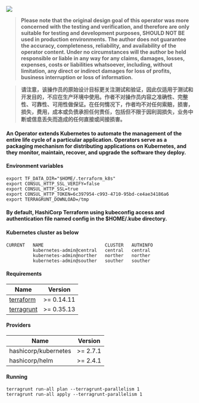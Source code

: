 ![](https://img.shields.io/badge/terraform-kubernetes-green.svg?logo=appveyor&style=for-the-badge)

>__Please note that the original design goal of this operator was more concerned with the testing and verification, and therefore are only suitable for testing and development purposes, SHOULD NOT BE used in production environments. The author does not guarantee the accuracy, completeness, reliability, and availability of the operator content. Under no circumstances will the author be held responsible or liable in any way for any claims, damages, losses, expenses, costs or liabilities whatsoever, including, without limitation, any direct or indirect damages for loss of profits, business interruption or loss of information.__

>__请注意，该操作员的原始设计目标更关注测试和验证，因此仅适用于测试和开发目的，不应在生产环境中使用。作者不对操作员内容之准确性、完整性、可靠性、可用性做保证。在任何情况下，作者均不对任何索赔，损害，损失，费用，成本或负债承担任何责任，包括但不限于因利润损失，业务中断或信息丢失而造成的任何直接或间接损害。__

#### An Operator extends Kubernetes to automate the management of the entire life cycle of a particular application. Operators serve as a packaging mechanism for distributing applications on Kubernetes, and they monitor, maintain, recover, and upgrade the software they deploy.

#### Environment variables
```hcl
export TF_DATA_DIR="$HOME/.terraform_k8s"
export CONSUL_HTTP_SSL_VERIFY=false
export CONSUL_HTTP_SSL=true
export CONSUL_HTTP_TOKEN=6c397954-c993-4710-95bd-ce4ae34186a6
export TERRAGRUNT_DOWNLOAD=/tmp
```

#### By default, HashiCorp Terraform using kubeconfig access and authentication file named config in the $HOME/.kube directory.
#### Kubernetes cluster as below
```hcl
CURRENT   NAME                       CLUSTER   AUTHINFO
          kubernetes-admin@central   central   central
          kubernetes-admin@norther   norther   norther
          kubernetes-admin@souther   souther   souther
```

#### Requirements
| Name | Version |
|------|---------|
| [terraform](https://github.com/hashicorp/terraform) | >= 0.14.11 |
| [terragrunt](https://github.com/gruntwork-io/terragrunt) | >= 0.35.13 |

#### Providers
| Name | Version |
|------|---------|
| hashicorp/kubernetes | >= 2.7.1 |
| hashicorp/helm | >= 2.4.1 |

#### Running
```hcl
terragrunt run-all plan --terragrunt-parallelism 1
terragrunt run-all apply --terragrunt-parallelism 1
```